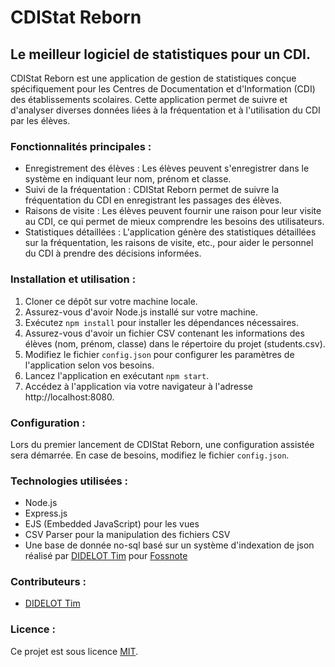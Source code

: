 # CDIStat Reborn
## Le meilleur logiciel de statistiques pour un CDI.

CDIStat Reborn est une application de gestion de statistiques conçue spécifiquement pour les Centres de Documentation et d'Information (CDI) des établissements scolaires. Cette application permet de suivre et d'analyser diverses données liées à la fréquentation et à l'utilisation du CDI par les élèves.

### Fonctionnalités principales :
- Enregistrement des élèves : Les élèves peuvent s'enregistrer dans le système en indiquant leur nom, prénom et classe.
- Suivi de la fréquentation : CDIStat Reborn permet de suivre la fréquentation du CDI en enregistrant les passages des élèves.
- Raisons de visite : Les élèves peuvent fournir une raison pour leur visite au CDI, ce qui permet de mieux comprendre les besoins des utilisateurs.
- Statistiques détaillées : L'application génère des statistiques détaillées sur la fréquentation, les raisons de visite, etc., pour aider le personnel du CDI à prendre des décisions informées.

### Installation et utilisation :
1. Cloner ce dépôt sur votre machine locale.
2. Assurez-vous d'avoir Node.js installé sur votre machine.
3. Exécutez `npm install` pour installer les dépendances nécessaires.
4. Assurez-vous d'avoir un fichier CSV contenant les informations des élèves (nom, prénom, classe) dans le répertoire du projet (students.csv).
5. Modifiez le fichier `config.json` pour configurer les paramètres de l'application selon vos besoins.
6. Lancez l'application en exécutant `npm start`.
7. Accédez à l'application via votre navigateur à l'adresse http://localhost:8080.

### Configuration :
Lors du premier lancement de CDIStat Reborn, une configuration assistée sera démarrée.
En case de besoins, modifiez le fichier `config.json`.

### Technologies utilisées :
- Node.js
- Express.js
- EJS (Embedded JavaScript) pour les vues
- CSV Parser pour la manipulation des fichiers CSV
- Une base de donnée no-sql basé sur un système d'indexation de json réalisé par [DIDELOT Tim](https://github.com/CaraPloof) pour [Fossnote](https://github.com/CaraPloof/fossnote)

### Contributeurs :
- [DIDELOT Tim](https://github.com/CaraPloof)

### Licence :
Ce projet est sous licence [MIT](https://github.com/CaraPloof/CDIStatReborn/blob/main/LICENSE).
